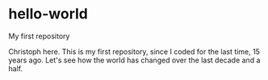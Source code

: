 # hello-world
My first repository

Christoph here. This is my first repository, since I coded for the last time, 15 years ago. 
Let's see how the world has changed over the last decade and a half.
